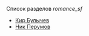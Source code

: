Список разделов *romance_sf*

* [Кир Булычев](/books/romance_sf/Кир%20Булычев)
* [Ник Перумов](/books/romance_sf/Ник%20Перумов)